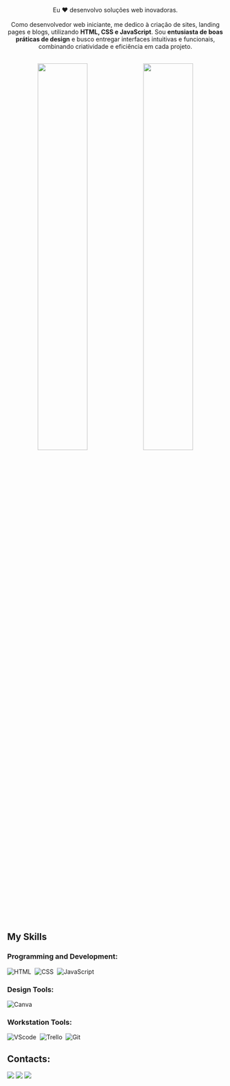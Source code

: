 <p align="center">Eu ❤️ desenvolvo soluções web inovadoras. <br><br> Como desenvolvedor web iniciante, me dedico à criação de sites, landing pages e blogs, utilizando <strong>HTML, CSS e JavaScript</strong>. Sou <strong>entusiasta de boas práticas de design</strong> e busco entregar interfaces intuitivas e funcionais, combinando criatividade e eficiência em cada projeto.</p>&nbsp;

<div align="center" style="margin-bottom:100px">
<img width=48% align="center"  src="https://github-readme-streak-stats.herokuapp.com?user=herickhannier&theme=dracula&mode=weekly" />
<img width=48% align="center" src="https://github-readme-stats.vercel.app/api/top-langs/?username=herickhannier&show_icons=true&theme=dracula&layout=compact" />
</div>
 
&nbsp;
&nbsp;
  
## My Skills

### Programming and Development:

![HTML](https://img.shields.io/badge/HTML5-E34F26?style=for-the-badge&logo=html5&logoColor=white)&nbsp;
![CSS](https://img.shields.io/badge/CSS3-1572B6?style=for-the-badge&logo=css3&logoColor=white)&nbsp;
![JavaScript](https://img.shields.io/badge/JavaScript-F7DF1E?style=for-the-badge&logo=javascript&logoColor=black)&nbsp;

### Design Tools:

![Canva](https://img.shields.io/badge/Canva-%2300C4CC.svg?style=for-the-badge&logo=Canva&logoColor=white)&nbsp;

### Workstation Tools:

![VScode](https://img.shields.io/badge/vscode-007ACC?style=for-the-badge&logo=visual-studio-code&logoColor=white)&nbsp;
![Trello](https://img.shields.io/badge/Trello-0052CC?style=for-the-badge&logo=trello&logoColor=white)&nbsp;
![Git](https://img.shields.io/badge/GIT-E44C30?style=for-the-badge&logo=git&logoColor=white)&nbsp;
&nbsp;
&nbsp;

## Contacts:
 <div>
<a href="https://instagram.com/seu-usuário-instagram-aqui" target="_blank"><img loading="lazy" src="https://img.shields.io/badge/-Instagram-%23E4405F?style=for-the-badge&logo=instagram&logoColor=white" target="_blank"></a>
<a href = "mailto:contato@seu-usuário-aqui"><img loading="lazy" src="https://img.shields.io/badge/Gmail-D14836?style=for-the-badge&logo=gmail&logoColor=white" target="_blank"></a>
<a href="https://www.linkedin.com/in/herick-hannier" target="_blank"><img loading="lazy" src="https://img.shields.io/badge/-LinkedIn-%230077B5?style=for-the-badge&logo=linkedin&logoColor=white" target="_blank"></a>     
</div>
  
 

